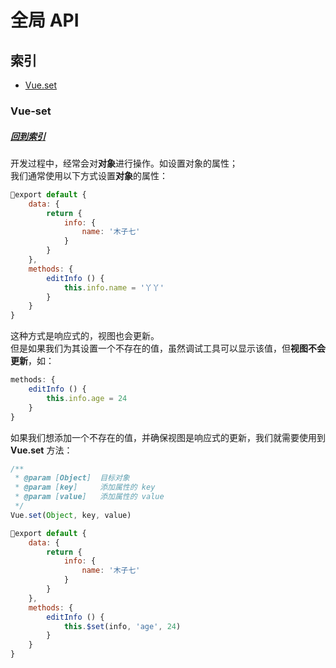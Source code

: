 # 全局 API
## 索引
- [Vue.set](#vue-set)

### Vue-set
##### [回到索引](#索引)
开发过程中，经常会对**对象**进行操作。如设置对象的属性；\
我们通常使用以下方式设置**对象**的属性：
``` javascript
export default {
    data: {
        return {
            info: {
                name: '木子七'
            }
        }
    },
    methods: {
        editInfo () {
            this.info.name = '丫丫'
        }
    }
}
```
这种方式是响应式的，视图也会更新。\
但是如果我们为其设置一个不存在的值，虽然调试工具可以显示该值，但**视图不会更新**，如：
``` javascript
methods: {
    editInfo () {
        this.info.age = 24
    }
}
```
如果我们想添加一个不存在的值，并确保视图是响应式的更新，我们就需要使用到 **Vue.set** 方法：
``` javascript
/**
 * @param [Object]  目标对象
 * @param [key]     添加属性的 key
 * @param [value]   添加属性的 value
 */
Vue.set(Object, key, value)
```
``` javascript
export default {
    data: {
        return {
            info: {
                name: '木子七'
            }
        }
    },
    methods: {
        editInfo () {
            this.$set(info, 'age', 24)
        }
    }
}
```
